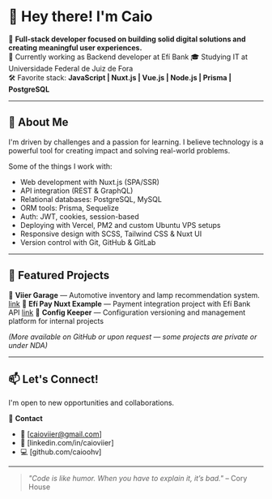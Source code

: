 # 👋 Hey there! I'm Caio

🎯 **Full-stack developer focused on building solid digital solutions and creating meaningful user experiences.**  
📍 Currently working as Backend developer at Efí Bank
🎓 Studying IT at Universidade Federal de Juiz de Fora  
🛠️ Favorite stack: **JavaScript | Nuxt.js | Vue.js | Node.js | Prisma | PostgreSQL**

---

## 💼 About Me

I'm driven by challenges and a passion for learning. I believe technology is a powerful tool for creating impact and solving real-world problems.

Some of the things I work with:

- Web development with Nuxt.js (SPA/SSR)
- API integration (REST & GraphQL)
- Relational databases: PostgreSQL, MySQL
- ORM tools: Prisma, Sequelize
- Auth: JWT, cookies, session-based
- Deploying with Vercel, PM2 and custom Ubuntu VPS setups
- Responsive design with SCSS, Tailwind CSS & Nuxt UI
- Version control with Git, GitHub & GitLab

---

## 🚀 Featured Projects

🔗 **Viier Garage** — Automotive inventory and lamp recommendation system. [link](www.viier.com.br)
🔗 **Efí Pay Nuxt Example** — Payment integration project with Efí Bank API  [link](https://efi-pay-nuxt-example.vercel.app/)
🔗 **Config Keeper** — Configuration versioning and management platform for internal projects  

*(More available on GitHub or upon request — some projects are private or under NDA)*

---

## 📫 Let's Connect!

I'm open to new opportunities and collaborations.

📩 **Contact**  
- 📧 [caioviier@gmail.com]  
- 🔗 [linkedin.com/in/caioviier]  
- 💻 [github.com/caioohv]

---

> _"Code is like humor. When you have to explain it, it’s bad."_ – Cory House
